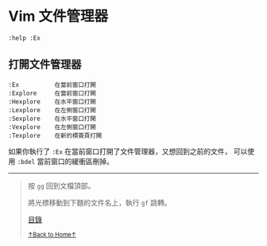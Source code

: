 # Vim 文件管理器

```
:help :Ex
```

## 打開文件管理器

```
:Ex          在當前窗口打開
:Explore     在當前窗口打開
:Hexplore    在水平窗口打開
:Lexplore    在左側窗口打開
:Sexplore    在水平窗口打開
:Vexplore    在左側窗口打開
:Texplore    在新的標簽頁打開
```

如果你執行了 `:Ex` 在當前窗口打開了文件管理器，又想回到之前的文件，
可以使用 `:bdel` 當前窗口的緩衝區刪掉。

* * *

> 按 `gg` 回到文檔頂部。
>
> 將光標移動到下麵的文件名上，執行 `gf` 跳轉。
>
> [目錄](README.md)
>
> <a href='https://github.com/MDGSF/MyVim'><small>↑Back to Home↑</small></a>

